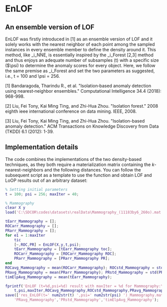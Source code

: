 # EnLOF

## An ensemble version of LOF

EnLOF was firstly introduced in [1] as an ensemble version of LOF and it solely works with the nearest neighbor of each point among the sampled instances in every ensemble member to define the density around it. This method, like _i_NNE, is essentially inspired by the _i_Forest [2,3] method and thus enjoys an adequate number of subsamples (t) with a specific size ($\psi) to determine the anomaly scores for every object. Here, we follow the same premise as _i_Forest and set the two parameters as suggested, i.e., t = 100 and \psi = 256.

[1] Bandaragoda, Tharindu R., et al. "Isolation‐based anomaly detection using nearest‐neighbor ensembles." Computational Intelligence 34.4 (2018): 968-998.

[2] Liu, Fei Tony, Kai Ming Ting, and Zhi-Hua Zhou. "Isolation forest." 2008 eighth ieee international conference on data mining. IEEE, 2008.

[3] Liu, Fei Tony, Kai Ming Ting, and Zhi-Hua Zhou. "Isolation-based anomaly detection." ACM Transactions on Knowledge Discovery from Data (TKDD) 6.1 (2012): 1-39.

## Implementation details

The code combines the implementations of the two density-based techniques, as they both require a materialization matrix containing the _k_-nearest-neighbors and the following distances. You can follow the subsequent script as a template to use the function and obtain LOF and LoOP results out of an arbitrary dataset:

```matlab
% Setting initial parameters
t = 100; psi = 256; maxIter = 40;

% Mammography
clear X y
load('C:\SDCOR\codes\datasets\realData\Mammography_(11183by6_260o).mat');

tEarr_Mammography = [];
ROCarr_Mammography = [];
PRarr_Mammography = [];
for e1 = 1:maxIter
    tic
    [~,ROC,PR] = EnLOF(X,y,t,psi);
    tEarr_Mammography = [tEarr_Mammography toc];
    ROCarr_Mammography = [ROCarr_Mammography ROC];
    PRarr_Mammography = [PRarr_Mammography PR];
end
ROCavg_Mammography = mean(ROCarr_Mammography); ROCstd_Mammography = std(ROCarr_Mammography);
PRavg_Mammography = mean(PRarr_Mammography); PRstd_Mammography = std(PRarr_Mammography);
timElpAvg_Mammography = mean(tEarr_Mammography);

fprintf('EnLOF (t=%d,psi=%d) result with maxIter = %d for Mammography:\t\tROC = %0.3f+-%0.3f\t\tPR = %0.3f+-%0.3f\t\telpsTime = %0.3f sec\n\n',...
    t,psi,maxIter,ROCavg_Mammography,ROCstd_Mammography,PRavg_Mammography,PRstd_Mammography,timElpAvg_Mammography);
save(['res_EnLOF(t=' num2str(t) ',psi=' num2str(psi) ')_Mammography.mat'],'ROCarr_Mammography','PRarr_Mammography','ROCavg_Mammography','ROCstd_Mammography',...
	'PRavg_Mammography','PRstd_Mammography','timElpAvg_Mammography');
```


